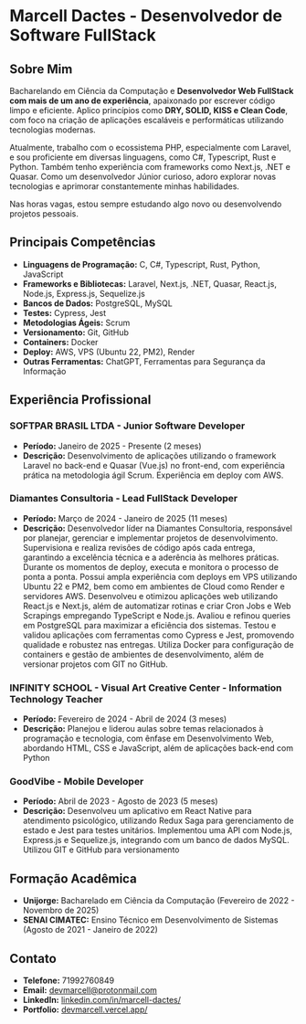 # Marcell Dactes - Desenvolvedor de Software FullStack

## Sobre Mim

Bacharelando em Ciência da Computação e **Desenvolvedor Web FullStack com mais de um ano de experiência**, apaixonado por escrever código limpo e eficiente. Aplico princípios como **DRY, SOLID, KISS e Clean Code**, com foco na criação de aplicações escaláveis e performáticas utilizando tecnologias modernas.

Atualmente, trabalho com o ecossistema PHP, especialmente com Laravel, e sou proficiente em diversas linguagens, como C#, Typescript, Rust e Python. Também tenho experiência com frameworks como Next.js, .NET e Quasar. Como um desenvolvedor Júnior curioso, adoro explorar novas tecnologias e aprimorar constantemente minhas habilidades.

Nas horas vagas, estou sempre estudando algo novo ou desenvolvendo projetos pessoais.

## Principais Competências

*   **Linguagens de Programação:** C, C#, Typescript, Rust, Python, JavaScript
*   **Frameworks e Bibliotecas:** Laravel, Next.js, .NET, Quasar, React.js, Node.js, Express.js, Sequelize.js
*   **Bancos de Dados:** PostgreSQL, MySQL
*   **Testes:** Cypress, Jest
*   **Metodologias Ágeis:** Scrum
*   **Versionamento:** Git, GitHub
*   **Containers:** Docker
*   **Deploy:** AWS, VPS (Ubuntu 22, PM2), Render
*   **Outras Ferramentas:** ChatGPT, Ferramentas para Segurança da Informação

## Experiência Profissional

### SOFTPAR BRASIL LTDA - Junior Software Developer
*   **Período:** Janeiro de 2025 - Presente (2 meses)
*   **Descrição:** Desenvolvimento de aplicações utilizando o framework Laravel no back-end e Quasar (Vue.js) no front-end, com experiência prática na metodologia ágil Scrum. Experiência em deploy com AWS.

### Diamantes Consultoria - Lead FullStack Developer
*   **Período:** Março de 2024 - Janeiro de 2025 (11 meses)
*   **Descrição:** Desenvolvedor líder na Diamantes Consultoria, responsável por planejar, gerenciar e implementar projetos de desenvolvimento. Supervisiona e realiza revisões de código após cada entrega, garantindo a excelência técnica e a aderência às melhores práticas. Durante os momentos de deploy, executa e monitora o processo de ponta a ponta. Possui ampla experiência com deploys em VPS utilizando Ubuntu 22 e PM2, bem como em ambientes de Cloud como Render e servidores AWS. Desenvolveu e otimizou aplicações web utilizando React.js e Next.js, além de automatizar rotinas e criar Cron Jobs e Web Scrapings empregando TypeScript e Node.js. Avaliou e refinou queries em PostgreSQL para maximizar a eficiência dos sistemas. Testou e validou aplicações com ferramentas como Cypress e Jest, promovendo qualidade e robustez nas entregas. Utiliza Docker para configuração de containers e gestão de ambientes de desenvolvimento, além de versionar projetos com GIT no GitHub.

### INFINITY SCHOOL - Visual Art Creative Center - Information Technology Teacher
*   **Período:** Fevereiro de 2024 - Abril de 2024 (3 meses)
*   **Descrição:** Planejou e liderou aulas sobre temas relacionados à programação e tecnologia, com ênfase em Desenvolvimento Web, abordando HTML, CSS e JavaScript, além de aplicações back-end com Python

### GoodVibe - Mobile Developer
*   **Período:** Abril de 2023 - Agosto de 2023 (5 meses)
*   **Descrição:** Desenvolveu um aplicativo em React Native para atendimento psicológico, utilizando Redux Saga para gerenciamento de estado e Jest para testes unitários. Implementou uma API com Node.js, Express.js e Sequelize.js, integrando com um banco de dados MySQL. Utilizou GIT e GitHub para versionamento

## Formação Acadêmica

*   **Unijorge:** Bacharelado em Ciência da Computação (Fevereiro de 2022 - Novembro de 2025)
*   **SENAI CIMATEC:** Ensino Técnico em Desenvolvimento de Sistemas (Agosto de 2021 - Janeiro de 2022)

## Contato

*   **Telefone:** 71992760849
*   **Email:** devmarcell@protonmail.com
*   **LinkedIn:** [linkedin.com/in/marcell-dactes/](https://www.linkedin.com/in/marcell-dactes/)
*   **Portfolio:** [devmarcell.vercel.app/](https://devmarcell.vercel.app/)
